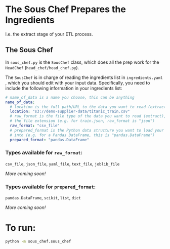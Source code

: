 # The Sous Chef Prepares the Ingredients
I.e. the extract stage of your ETL process.

## The Sous Chef
In `sous_chef.py` is the `SousChef` class, which does all the prep work for the
 `HeadChef` (`head_chef/head_chef.py`).
 
The `SousChef` is in charge of reading the ingredients list in `ingredients.yaml`
, which you should edit with your input data. Specifically, you need to include the
following information in your ingredients list:

```yaml
# name_of_data is a name you choose, this can be anything
name_of_data:
  # location is the full path/URL to the data you want to read (extract)
  location: "s3://demo-supplier-data/titanic_train.csv"
  # raw_format is the file type of the data you want to read (extract), often
  # the file extension (e.g. for train.json, raw_format is "json")
  raw_format: "csv_file"
  # prepared_format is the Python data structure you want to load your data
  # into (e.g. for a Pandas DataFrame, this is "pandas.DataFrame")
  prepared_format: "pandas.DataFrame"
```

### Types available for `raw_format`:
`csv_file`, `json_file`, `yaml_file`, `text_file`, `joblib_file`

_More coming soon!_

### Types available for `prepared_format`:
`pandas.DataFrame`, `scikit`, `list`, `dict`

_More coming soon!_

# To run:
```bash
python -m sous_chef.sous_chef
```